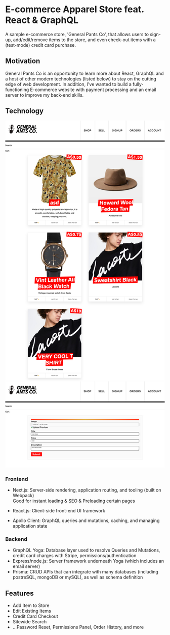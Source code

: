 # **E-commerce Apparel Store feat. React & GraphQL**

A sample e-commerce store, 'General Pants Co', that allows users to sign-up, add/edit/remove items to the store, and even check-out items with a (test-mode) credit card purchase.

## **Motivation**

General Pants Co is an opportunity to learn more about React, GraphQL and a host of other modern technologies (listed below) to stay on the cutting edge of web development.
In addition, I've wanted to build a fully-functioning E-commerce website with payment processing and an email server to improve my back-end skills.


## **Technology**

![Image of Yaktocat](https://github.com/kevinlaiGH/ecommerce-react-graphql/blob/master/frontendA.png)
![Image of Yaktocat](https://github.com/kevinlaiGH/ecommerce-react-graphql/blob/master/frontendB.png)
### **Frontend**

- Next.js: Server-side rendering, application routing, and tooling (built on Webpack) <br />
  Good for instant loading & SEO & Preloading certain pages

- React.js: Client-side front-end UI framework
- Apollo Client: GraphQL queries and mutations, caching, and managing application state

### **Backend**

- GraphQL Yoga: Database layer used to resolve Queries and Mutations, credit card charges with Stripe, permissions/authentication
- Express/node.js: Server framework underneath Yoga (which includes an email server)
- Prisma: CRUD APIs that can integrate with many databases (including postreSQL, mongoDB or mySQL), as well as schema definition

## **Features**

- Add Item to Store
- Edit Existing Items
- Credit Card Checkout
- Sitewide Search
- ...Password Reset, Permissions Panel, Order History, and more

